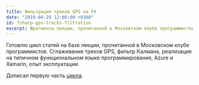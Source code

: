 ```yaml
---
title: Фильтрация треков GPS на F#
date: "2019-04-29 12:00:00 +0300"
id: fsharp-gps-tracks-filtration
excerpt: Фрагменты лекции, прочитанной в Московском клубе программистов 21 февраля 2019 года.
---
```


Готовлю цикл статей на базе лекции, прочитанной в Московском клубе программистов. Сглаживание треков GPS, фильтр Калмана, реализация на типичном функциональном языке программирования, Azure и Xamarin, опыт эксплуатации.

Дописал первую часть [цикла](/articles/fsharp-gps-tracks-filtration/).
